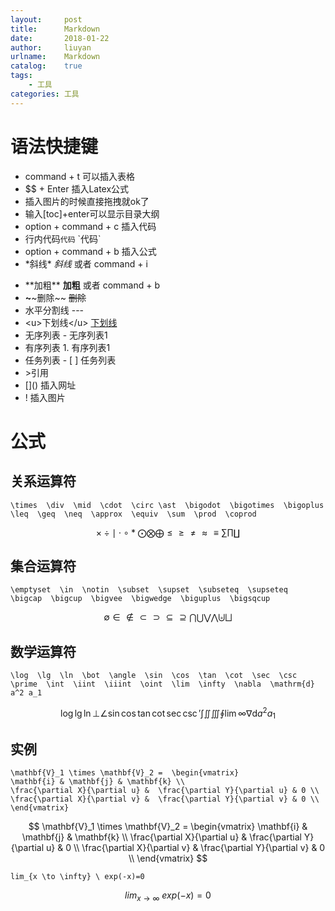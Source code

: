 ```yaml
---
layout:     post
title:      Markdown
date:       2018-01-22
author:     liuyan
urlname:    Markdown
catalog:    true
tags:
    - 工具
categories: 工具
---
```


# 语法快捷键

- command + t 可以插入表格
- $$ + Enter 插入Latex公式   
- 插入图片的时候直接拖拽就ok了
- 输入[toc]+enter可以显示目录大纲
- option + command + c 插入代码   
- 行内代码`代码`    \`代码\`
- option + command + b 插入公式
- \*斜线\*    *斜线*    或者 command + i
<!-- more -->
- \*\*加粗\*\*    **加粗**   或者 command + b
- **~**\~删除~\~    ~~删除~~
- 水平分割线 ---
- \<u>下划线\</u>    <u>下划线</u>
- 无序列表    - 无序列表1    
- 有序列表    1. 有序列表1
- 任务列表    - [ ] 任务列表
- \>引用
- \[]()   插入网址
- \![]() 插入图片

# 公式

## 关系运算符

```
\times  \div  \mid  \cdot  \circ \ast  \bigodot  \bigotimes  \bigoplus  \leq  \geq  \neq  \approx  \equiv  \sum  \prod  \coprod
```
$$
\times  \div  \mid  \cdot  \circ \ast  \bigodot  \bigotimes  \bigoplus  \leq  \geq  \neq  \approx  \equiv  \sum  \prod  \coprod
$$

## 集合运算符

```
\emptyset  \in  \notin  \subset  \supset  \subseteq  \supseteq  \bigcap  \bigcup  \bigvee  \bigwedge  \biguplus  \bigsqcup
```
$$
\emptyset  \in  \notin  \subset  \supset  \subseteq  \supseteq  \bigcap  \bigcup  \bigvee  \bigwedge  \biguplus  \bigsqcup 
$$

## 数学运算符

```
\log  \lg  \ln  \bot  \angle  \sin  \cos  \tan  \cot  \sec  \csc  \prime  \int  \iint  \iiint  \oint  \lim  \infty  \nabla  \mathrm{d} a^2 a_1
```
$$
\log  \lg  \ln  \bot  \angle  \sin  \cos  \tan  \cot  \sec  \csc  \prime  \int  \iint  \iiint  \oint  \lim  \infty  \nabla  \mathrm{d} a^2 a_1
$$

## 实例

```
\mathbf{V}_1 \times \mathbf{V}_2 =  \begin{vmatrix} 
\mathbf{i} & \mathbf{j} & \mathbf{k} \\
\frac{\partial X}{\partial u} &  \frac{\partial Y}{\partial u} & 0 \\
\frac{\partial X}{\partial v} &  \frac{\partial Y}{\partial v} & 0 \\
\end{vmatrix}
```
$$
\mathbf{V}_1 \times \mathbf{V}_2 =  \begin{vmatrix} 
\mathbf{i} & \mathbf{j} & \mathbf{k} \\
\frac{\partial X}{\partial u} &  \frac{\partial Y}{\partial u} & 0 \\
\frac{\partial X}{\partial v} &  \frac{\partial Y}{\partial v} & 0 \\
\end{vmatrix}
$$

```
lim_{x \to \infty} \ exp(-x)=0
```
$$
lim_{x \to \infty} \ exp(-x)=0
$$




























